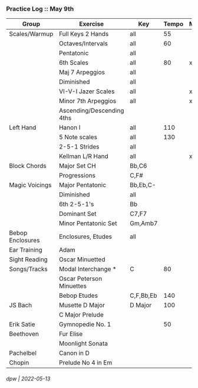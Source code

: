 ### Practice Log :: May 9th

|Group|Exercise|Key|Tempo|M|T|W|T|F|S|S|
|----|--------|---|-----|---|---|---|---|---|---|---|
|Scales/Warmup|Full Keys 2 Hands|all|55||x|x|x|x|||
||Octaves/Intervals|all|60||||||
||Pentatonic|all||||||||
||6th Scales|all|80|x|||||||
||Maj 7 Arpeggios|all||||x|||||
||Diminished|all||||x|||||
||VI-V-I Jazer Scales|all||x|x|x|x|x|||
||Minor 7th Arpeggios|all||x|x|||||
||Ascending/Descending 4ths||||||||||
|Left Hand|Hanon I|all|110||||||
||5 Note scales|all|130||x|x|x||||
||2-5-1 Strides|all|||x||||
||Kellman L/R Hand|all||x|||||||
|Block Chords|Major Set CH|Bb,C6||||||||
||Progressions|C,F#||||||||
|Magic Voicings|Major Pentatonic|Bb,Eb,C-||||||||
||Diminished|all||||||||
||6th 2-5-1's|Bb||||||||
||Dominant Set|C7,F7||||||||
||Minor Pentatonic Set|Gm,Amb7||||||||
|Bebop Enclosures|Enclosures, Etudes|all||||||||
|Ear Training|Adam|||||x|||
|Sight Reading|Oscar Minuetted|||||x|||||
|Songs/Tracks|Modal Interchange \*|C|80||||||
||Oscar Peterson Minuettes|||||||||
||Bebop Etudes|C,F,Bb,Eb|140|||||
|JS Bach|Musette D Major|D Major|100|||x|||||
||C Major Prelude|||
|Erik Satie|Gymnopedie No. 1||50||||||
|Beethoven|Fur Elise||||||
||Moonlight Sonata||||||
|Pachelbel|Canon in D||||x|x||||
|Chopin|Prelude No 4 in Em||||||

###### dpw | 2022-05-13


